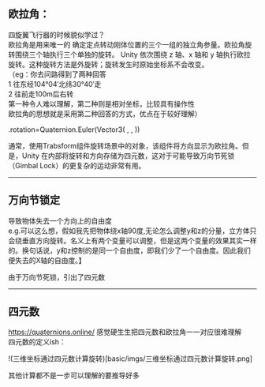 ## 欧拉角：  
四旋翼飞行器的时候貌似学过？  
欧拉角是用来唯一的 确定定点转动刚体位置的三个一组的独立角参量。欧拉角旋转围绕三个轴执行三个单独的旋转。 Unity 依次围绕 z 轴、x 轴和 y 轴执行欧拉旋转。这种旋转方法是外旋转；旋转发生时原始坐标系不会改变。  
（eg：你去问路得到了两种回答  
1 往东经104°04′北纬30°40′走  
2 往前走100m后右转  
第一种令人难以理解，第二种则是相对坐标，比较具有操作性  
欧拉角的思想就是采用第二种回答的方式，优点在于较好理解）  
  
.rotation=Quaternion.Euler(Vector3( , , ))  
  
通常，使用Trabsform组件旋转场景中的对象，该组件将方向显示为欧拉角。但是，Unity 在内部将旋转和方向存储为四元数，这对于可能导致万向节死锁（Gimbal Lock）的更复杂的运动非常有用。  

---

## 万向节锁定
导致物体失去一个方向上的自由度  
e.g.可以这么想，假如我先把物体绕x轴90度,无论怎么调整y和z的分量，立方体只会绕垂直方向旋转。名义上有两个变量可以调整，但是这两个变量的效果其实一样的。换句话说，y和z控制的是同一个自由度，即我们少了一个自由度。因此我们便失去的X轴的自由度。】  





由于万向节死锁，引出了四元数  
  
---

## 四元数  
https://quaternions.online/ 
感觉硬生生把四元数和欧拉角一一对应很难理解    
四元数的定义ish：

!(三维坐标通过四元数计算旋转)[basic/imgs/三维坐标通过四元数计算旋转.png]   

其他计算都不是一步可以理解的要推导好多
